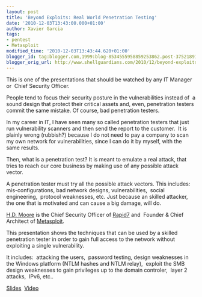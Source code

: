 ```yaml
---
layout: post
title: 'Beyond Exploits: Real World Penetration Testing'
date: '2010-12-03T13:43:00.000+01:00'
author: Xavier Garcia
tags:
- pentest
- Metasploit
modified_time: '2010-12-03T13:43:44.620+01:00'
blogger_id: tag:blogger.com,1999:blog-8534555958859253862.post-3752189129249591354
blogger_orig_url: http://www.shellguardians.com/2010/12/beyond-exploits-real-world-penetration.html
---
```

This is one of the presentations that should be watched by any IT Manager or  Chief Security Officer.  
  
People tend to focus their security posture in the vulnerabilities instead of  a sound design that protect their critical assets and, even, penetration testers commit the same mistake. Of course, bad penetration testers.  
  
In my career in IT, I have seen many so called penetration testers that just run vulnerability scanners and then send the report to the customer.  It is plainly wrong (rubbish?) because I do not need to pay a company to scan my own network for vulnerabilities, since I can do it by myself, with the same results.  
  
Then, what is a penetration test? It is meant to emulate a real attack, that tries to reach our core business by making use of any possible attack vector.  
  
A penetration tester must try all the possible attack vectors. This includes: mis-configurations, bad network designs, vulnerabilities,  social engineering,  protocol weaknesses, etc. Just because an skilled attacker, the one that is motivated and can cause a big damage, will do.  
  
  
[H.D. Moore](http://digitaloffense.net/) is the Chief Security Officer of [Rapid7](http://rapid7/) and  Founder & Chief Architect of [Metasploit](http://www.metasploit.com/).  
  
This presentation shows the techniques that can be used by a skilled penetration tester in order to gain full access to the network without exploiting a single vulnerability.  
  
It includes:  attacking the users,  password testing, design weaknesses in the Windows platform (NTLM hashes and NTLM relay),  exploit the SMB design weaknesses to gain privileges up to the domain controler,  layer 2 attacks,  IPv6, etc..  
  
[Slides](http://www.sector.ca/presentations10/BeyondExploits.pdf)  [Video](http://www.sector.ca/presentations10/video/SecTor%202010%20-%20HD%20Moore%20-%20Beyond%20Exploits.wmv)
